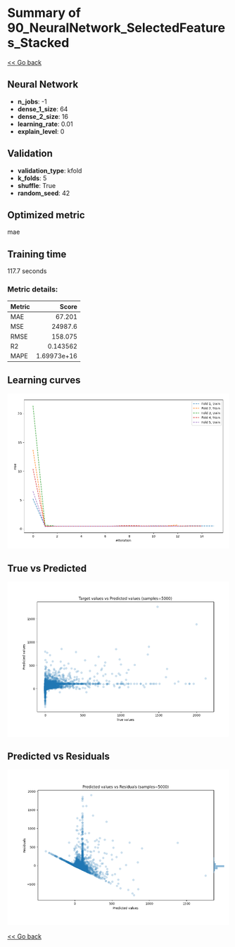 # Summary of 90_NeuralNetwork_SelectedFeatures_Stacked

[<< Go back](../README.md)


## Neural Network
- **n_jobs**: -1
- **dense_1_size**: 64
- **dense_2_size**: 16
- **learning_rate**: 0.01
- **explain_level**: 0

## Validation
 - **validation_type**: kfold
 - **k_folds**: 5
 - **shuffle**: True
 - **random_seed**: 42

## Optimized metric
mae

## Training time

117.7 seconds

### Metric details:
| Metric   |           Score |
|:---------|----------------:|
| MAE      |    67.201       |
| MSE      | 24987.6         |
| RMSE     |   158.075       |
| R2       |     0.143562    |
| MAPE     |     1.69973e+16 |



## Learning curves
![Learning curves](learning_curves.png)
## True vs Predicted

![True vs Predicted](true_vs_predicted.png)


## Predicted vs Residuals

![Predicted vs Residuals](predicted_vs_residuals.png)



[<< Go back](../README.md)
